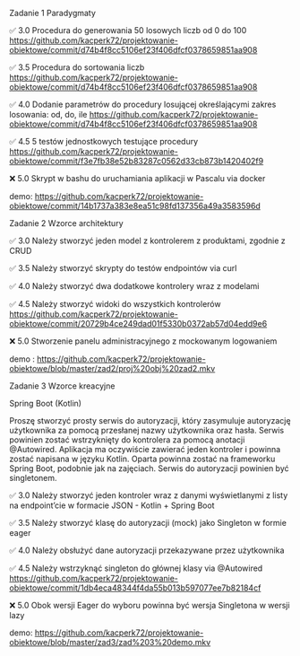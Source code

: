 Zadanie 1 Paradygmaty

✅ 3.0 Procedura do generowania 50 losowych liczb od 0 do 100 https://github.com/kacperk72/projektowanie-obiektowe/commit/d74b4f8cc5106ef23f406dfcf0378659851aa908

✅ 3.5 Procedura do sortowania liczb https://github.com/kacperk72/projektowanie-obiektowe/commit/d74b4f8cc5106ef23f406dfcf0378659851aa908

✅ 4.0 Dodanie parametrów do procedury losującej określającymi zakres losowania: od, do, ile https://github.com/kacperk72/projektowanie-obiektowe/commit/d74b4f8cc5106ef23f406dfcf0378659851aa908

✅ 4.5 5 testów jednostkowych testujące procedury https://github.com/kacperk72/projektowanie-obiektowe/commit/f3e7fb38e52b83287c0562d33cb873b1420402f9

❌ 5.0 Skrypt w bashu do uruchamiania aplikacji w Pascalu via docker

demo: https://github.com/kacperk72/projektowanie-obiektowe/commit/14b1737a383e8ea51c98fd137356a49a3583596d


Zadanie 2 Wzorce architektury

✅ 3.0 Należy stworzyć jeden model z kontrolerem z produktami, zgodnie z CRUD

✅ 3.5 Należy stworzyć skrypty do testów endpointów via curl

✅ 4.0 Należy stworzyć dwa dodatkowe kontrolery wraz z modelami

✅ 4.5 Należy stworzyć widoki do wszystkich kontrolerów  https://github.com/kacperk72/projektowanie-obiektowe/commit/20729b4ce249dad01f5330b0372ab57d04edd9e6

❌ 5.0 Stworzenie panelu administracyjnego z mockowanym logowaniem  

demo : https://github.com/kacperk72/projektowanie-obiektowe/blob/master/zad2/proj%20obj%20zad2.mkv


Zadanie 3 Wzorce kreacyjne

Spring Boot (Kotlin)

Proszę stworzyć prosty serwis do autoryzacji, który zasymuluje autoryzację użytkownika za pomocą przesłanej nazwy użytkownika oraz hasła. Serwis powinien zostać wstrzyknięty do kontrolera za pomocą anotacji @Autowired. Aplikacja ma oczywiście zawierać jeden kontroler i powinna zostać napisana w języku Kotlin. Oparta powinna zostać na frameworku Spring Boot, podobnie jak na zajęciach. Serwis do autoryzacji powinien być singletonem.

✅ 3.0 Należy stworzyć jeden kontroler wraz z danymi wyświetlanymi z listy na endpoint’cie w formacie JSON - Kotlin + Spring Boot

✅ 3.5 Należy stworzyć klasę do autoryzacji (mock) jako Singleton w formie eager

✅ 4.0 Należy obsłużyć dane autoryzacji przekazywane przez użytkownika

✅ 4.5 Należy wstrzyknąć singleton do głównej klasy via @Autowired  https://github.com/kacperk72/projektowanie-obiektowe/commit/1db4eca48344f4da55b013b597077ee7b82184cf

❌ 5.0 Obok wersji Eager do wyboru powinna być wersja Singletona w wersji lazy

demo: https://github.com/kacperk72/projektowanie-obiektowe/blob/master/zad3/zad%203%20demo.mkv
